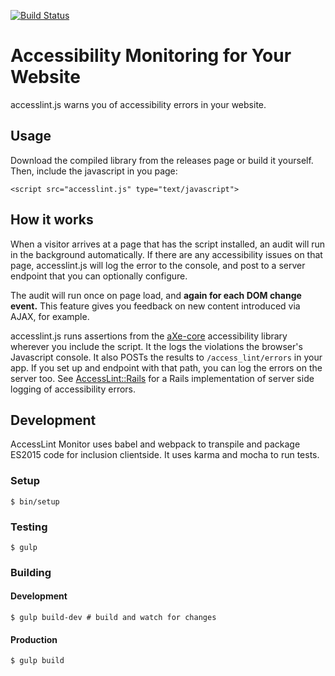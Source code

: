 [![Build Status](https://travis-ci.org/accesslint/accesslint.js.svg)](https://travis-ci.org/accesslint/accesslint.js)

# Accessibility Monitoring for Your Website

accesslint.js warns you of accessibility errors in your website.

## Usage

Download the compiled library from the releases page or build it yourself. Then,
include the javascript in you page:

```
<script src="accesslint.js" type="text/javascript">
```

## How it works

When a visitor arrives at a page that has the script installed, an audit will
run in the background automatically. If there are any accessibility issues on
that page, accesslint.js will log the error to the console, and post to a server
endpoint that you can optionally configure.

The audit will run once on page load, and **again for each DOM change event.**
This feature gives you feedback on new content introduced via AJAX, for example.

accesslint.js runs assertions from the
[aXe-core](https://github.com/dequelabs/axe-core) accessibility library wherever
you include the script. It the logs the violations the browser's Javascript
console. It also POSTs the results to `/access_lint/errors` in your app. If you
set up and endpoint with that path, you can log the errors on the server too.
See [AccessLint::Rails](https://github.com/thoughtbot/access_lint-rails) for a
Rails implementation of server side logging of accessibility errors.

## Development

AccessLint Monitor uses babel and webpack to transpile and package ES2015
code for inclusion clientside. It uses karma and mocha to run tests.

### Setup

    $ bin/setup

### Testing

    $ gulp

### Building

#### Development

    $ gulp build-dev # build and watch for changes

#### Production

    $ gulp build
